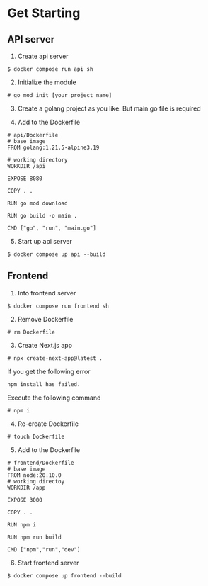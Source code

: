 # Get Starting

## API server
1. Create api server
```
$ docker compose run api sh
```

2. Initialize the module
```
# go mod init [your project name]
```

3. Create a golang project as you like. But main.go file is required

4. Add to the Dockerfile
```
# api/Dockerfile
# base image
FROM golang:1.21.5-alpine3.19

# working directory
WORKDIR /api

EXPOSE 8080

COPY . .

RUN go mod download

RUN go build -o main .

CMD ["go", "run", "main.go"]
```

5. Start up api server
```
$ docker compose up api --build
```

## Frontend
1. Into frontend server
```
$ docker compose run frontend sh
```

2. Remove Dockerfile
```
# rm Dockerfile
```

3. Create Next.js app
```
# npx create-next-app@latest .
```

If you get the following error
```
npm install has failed.
```
Execute the following command
```
# npm i
```

4. Re-create Dockerfile
```
# touch Dockerfile
```

5. Add to the Dockerfile
```
# frontend/Dockerfile
# base image
FROM node:20.10.0
# working directoy
WORKDIR /app

EXPOSE 3000

COPY . .

RUN npm i

RUN npm run build

CMD ["npm","run","dev"]
```

6. Start frontend server
```
$ docker compose up frontend --build
```